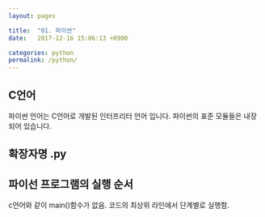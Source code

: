 ```yaml
---
layout: pages

title:  "01. 파이썬"
date:   2017-12-16 15:06:13 +0900

categories: python
permalink: /python/
---
```


## C언어
파이썬 언어는 C언어로 개발된 인터프리터 언어 입니다. 파이썬의 표준 모듈들은 내장되어 있습니다.

## 확장자명 .py

## 파이선 프로그램의 실행 순서
c언어와 같이 main()함수가 없음.
코드의 최상위 라인에서 단계별로 실행함.

